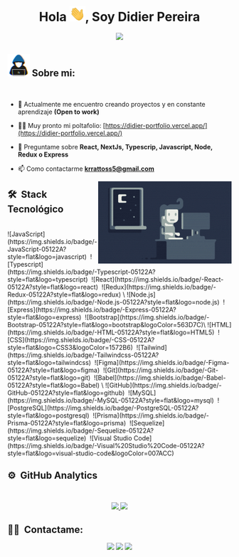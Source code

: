 <h1 align="center">Hola <img width="35" src="https://github.com/1999AZZAR/1999AZZAR/blob/main/resources/img/waving.gif">, Soy Didier Pereira</h1>

<p align="center">
  <a href="https://github.com/DenverCoder1/readme-typing-svg"><img src="https://readme-typing-svg.herokuapp.com?font=Time+New+Roman&color=%23C8BE25&size=25&center=true&vCenter=true&width=600&height=100&lines=Apasionado+FullStack+Developer+Colombiano;Henrry+Bootcamp+(MERN+Stack);Programador+autodidacta;Siempre+aprendiendo+Nuevas+Tecnologias"></a>
</p>

## <picture><img src = "https://github.com/0xAbdulKhalid/0xAbdulKhalid/raw/main/assets/mdImages/about_me.gif" width = 50px></picture> **Sobre mi:**

<br>

- 🌱 Actualmente me encuentro creando proyectos y en constante aprendizaje **(Open to work)**

- 👨‍💻 Muy pronto mi poltafolio: [https://didier-portfolio.vercel.app/](https://didier-portfolio.vercel.app/)

- 💬 Preguntame sobre **React, NextJs, Typescrip, Javascript, Node, Redux o Express**

- 📫 Como contactarme **krrattoss5@gmail.com**

<img alt="Night Coding" src="https://raw.githubusercontent.com/AVS1508/AVS1508/master/assets/Night-Coding.gif" align="right"/>

## 🛠 &nbsp;Stack Tecnológico

<br>
![JavaScript](https://img.shields.io/badge/-JavaScript-05122A?style=flat&logo=javascript)&nbsp;
![Typescript](https://img.shields.io/badge/-Typescript-05122A?style=flat&logo=typescript)&nbsp;
![React](https://img.shields.io/badge/-React-05122A?style=flat&logo=react)&nbsp;
![Redux](https://img.shields.io/badge/-Redux-05122A?style=flat&logo=redux)&nbsp;\
![Node.js](https://img.shields.io/badge/-Node.js-05122A?style=flat&logo=node.js)&nbsp;
![Express](https://img.shields.io/badge/-Express-05122A?style=flat&logo=express)&nbsp;
![Bootstrap](https://img.shields.io/badge/-Bootstrap-05122A?style=flat&logo=bootstrap&logoColor=563D7C)\
![HTML](https://img.shields.io/badge/-HTML-05122A?style=flat&logo=HTML5)&nbsp;
![CSS](https://img.shields.io/badge/-CSS-05122A?style=flat&logo=CSS3&logoColor=1572B6)&nbsp;
![Tailwind](https://img.shields.io/badge/-Tailwindcss-05122A?style=flat&logo=tailwindcss)&nbsp;
![Figma](https://img.shields.io/badge/-Figma-05122A?style=flat&logo=figma)&nbsp;
![Git](https://img.shields.io/badge/-Git-05122A?style=flat&logo=git)&nbsp;
![Babel](https://img.shields.io/badge/-Babel-05122A?style=flat&logo=Babel)&nbsp;\
![GitHub](https://img.shields.io/badge/-GitHub-05122A?style=flat&logo=github)&nbsp;
![MySQL](https://img.shields.io/badge/-MySQL-05122A?style=flat&logo=mysql)&nbsp;
![PostgreSQL](https://img.shields.io/badge/-PostgreSQL-05122A?style=flat&logo=postgresql)&nbsp;
![Prisma](https://img.shields.io/badge/-Prisma-05122A?style=flat&logo=prisma)&nbsp;
![Sequelize](https://img.shields.io/badge/-Sequelize-05122A?style=flat&logo=sequelize)&nbsp;
![Visual Studio Code](https://img.shields.io/badge/-Visual%20Studio%20Code-05122A?style=flat&logo=visual-studio-code&logoColor=007ACC)&nbsp;

## ⚙️ &nbsp;GitHub Analytics

<br>

<p align="center">
<a href="https://github.com/krrattoss5">
  <img height="180em" src="https://github-readme-stats-eight-theta.vercel.app/api?username=krrattoss5&show_icons=true&theme=algolia&include_all_commits=true&count_private=true"/>
  <img height="180em" src="https://github-readme-stats-eight-theta.vercel.app/api/top-langs/?username=krrattoss5&layout=compact&langs_count=8&theme=algolia"/>
</a>
</p>

## 🤝🏻 &nbsp;Contactame:

<p align="center">
<a href="https://linkedin.com/in/didier-pereira-71145321a/"><img src="https://img.shields.io/badge/-Didier%20Pereira-0077B5?style=flat&logo=Linkedin&logoColor=white"/></a>
<a href="mailto:krrattoss5@gmail.com"><img src="https://img.shields.io/badge/-krrattoss5@gmail.com-D14836?style=flat&logo=Gmail&logoColor=white"/></a>
<a href="https://www.facebook.com/DARKNESSPSISO"><img src="https://img.shields.io/badge/-Didier%20Pereira-1877F2?style=flat&logo=Facebook&logoColor=white"/></a>
</p>
